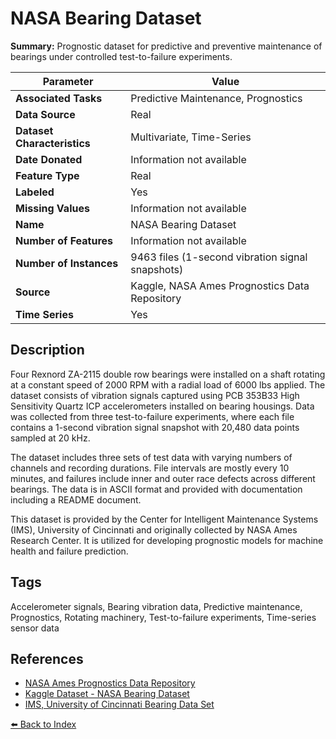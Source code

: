 # NASA Bearing Dataset

**Summary:** Prognostic dataset for predictive and preventive maintenance of bearings under controlled test-to-failure experiments.

| Parameter | Value |
| --- | --- |
| **Associated Tasks** | Predictive Maintenance, Prognostics |
| **Data Source** | Real |
| **Dataset Characteristics** | Multivariate, Time-Series |
| **Date Donated** | Information not available |
| **Feature Type** | Real |
| **Labeled** | Yes |
| **Missing Values** | Information not available |
| **Name** | NASA Bearing Dataset |
| **Number of Features** | Information not available |
| **Number of Instances** | 9463 files (1-second vibration signal snapshots) |
| **Source** | Kaggle, NASA Ames Prognostics Data Repository |
| **Time Series** | Yes |

## Description

Four Rexnord ZA-2115 double row bearings were installed on a shaft rotating at a constant speed of 2000 RPM with a radial load of 6000 lbs applied. The dataset consists of vibration signals captured using PCB 353B33 High Sensitivity Quartz ICP accelerometers installed on bearing housings. Data was collected from three test-to-failure experiments, where each file contains a 1-second vibration signal snapshot with 20,480 data points sampled at 20 kHz.

The dataset includes three sets of test data with varying numbers of channels and recording durations. File intervals are mostly every 10 minutes, and failures include inner and outer race defects across different bearings. The data is in ASCII format and provided with documentation including a README document.

This dataset is provided by the Center for Intelligent Maintenance Systems (IMS), University of Cincinnati and originally collected by NASA Ames Research Center. It is utilized for developing prognostic models for machine health and failure prediction.

## Tags

Accelerometer signals, Bearing vibration data, Predictive maintenance, Prognostics, Rotating machinery, Test-to-failure experiments, Time-series sensor data

## References

- [NASA Ames Prognostics Data Repository](http://ti.arc.nasa.gov/project/prognostic-data-repository)
- [Kaggle Dataset - NASA Bearing Dataset](https://www.kaggle.com/datasets/vinayak123tyagi/bearing-dataset)
- [IMS, University of Cincinnati Bearing Data Set](https://ti.arc.nasa.gov/tech/dash/groups/pcoe/prognostic-data-repository/)

[⬅️ Back to Index](../README.md)
